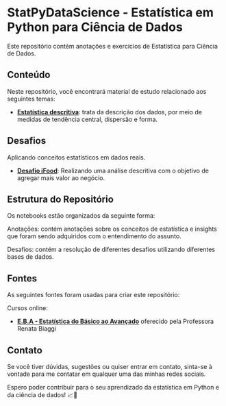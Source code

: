 # StatPyDataScience - Estatística em Python para Ciência de Dados

Este repositório contém anotações e exercícios de Estatística para Ciência de Dados.

## Conteúdo

Neste repositório, você encontrará material de estudo relacionado aos seguintes temas:

- [**Estatística descritiva**](https://github.com/JosenildoJunior/StatPyDataScience/blob/main/E.B.A%20-%20Estat%C3%ADstica%20do%20B%C3%A1sico%20ao%20Avan%C3%A7ado/Notebooks/Estat%C3%ADstica_descritiva_EBA.ipynb): trata da descrição dos dados, por meio de medidas de tendência central, dispersão e forma.

## Desafios 

Aplicando conceitos estatísticos em dados reais.

- [**Desafio iFood**](https://github.com/JosenildoJunior/StatPyDataScience/tree/main/E.B.A%20-%20Estat%C3%ADstica%20do%20B%C3%A1sico%20ao%20Avan%C3%A7ado/Desafios/Ifood): Realizando uma análise descritiva com o objetivo de agregar mais valor ao negócio.


## Estrutura do Repositório

Os notebooks estão organizados da seguinte forma:

Anotações: contém anotações sobre os conceitos de estatística e insights que foram sendo adquiridos com o entendimento do assunto.

Desafios: contém a resolução de diferentes desafios utilizando diferentes bases de dados.

## Fontes

As seguintes fontes foram usadas para criar este repositório:

Cursos online:

- [**E.B.A - Estatística do Básico ao Avançado**](https://www.renatabiaggi.com/eba) oferecido pela Professora Renata Biaggi

## Contato

Se você tiver dúvidas, sugestões ou quiser entrar em contato, sinta-se à vontade para me contatar em qualquer uma das minhas redes sociais.

Espero poder contribuir para o seu aprendizado da estatística em Python e da ciência de dados! 📈🐍
